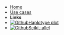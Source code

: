 <!-- docs/_sidebar.md -->

- [Home](/)
- [Use cases](use_cases/ "Use cases")
- **Links**
- [![Github](https://icongram.jgog.in/simple/github.svg?color=808080&size=16)Haplotype plot](https://github.com/neobernad/haplotype_plot/)
- [![Github](https://icongram.jgog.in/simple/github.svg?color=808080&size=16)Scikit-allel](https://github.com/cggh/scikit-allel/tree/master/allel)
